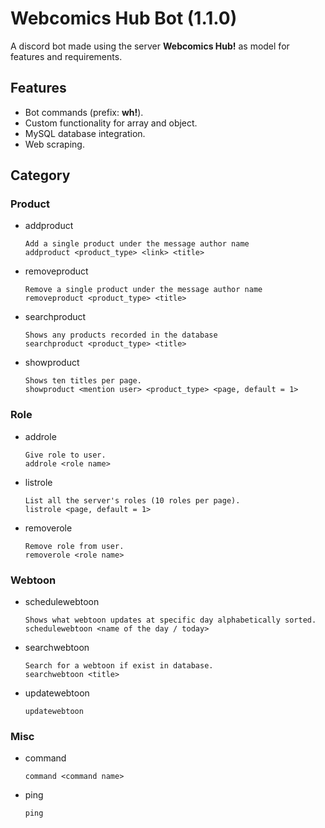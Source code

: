 # Webcomics Hub Bot (1.1.0)
A discord bot made using the server **Webcomics Hub!** as model for features and requirements.

## Features
* Bot commands (prefix: **wh!**).
* Custom functionality for array and object.
* MySQL database integration.
* Web scraping.

## Category
### Product
* addproduct
  ```
  Add a single product under the message author name
  addproduct <product_type> <link> <title>
  ```
* removeproduct
  ```
  Remove a single product under the message author name
  removeproduct <product_type> <title>
  ```
* searchproduct
  ```
  Shows any products recorded in the database
  searchproduct <product_type> <title>
  ```
* showproduct
  ```
  Shows ten titles per page.
  showproduct <mention user> <product_type> <page, default = 1>
  ```
### Role
* addrole
  ```
  Give role to user.
  addrole <role name>
  ```
* listrole
  ```
  List all the server's roles (10 roles per page).
  listrole <page, default = 1>
  ```
* removerole
  ```
  Remove role from user.
  removerole <role name>
  ```
### Webtoon
* schedulewebtoon
  ```
  Shows what webtoon updates at specific day alphabetically sorted.
  schedulewebtoon <name of the day / today>
  ```
* searchwebtoon
  ```
  Search for a webtoon if exist in database.
  searchwebtoon <title>
  ```
* updatewebtoon
  ```
  updatewebtoon
  ```
### Misc
* command
  ```
  command <command name>
  ```
* ping
  ```
  ping
  ```
